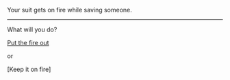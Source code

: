 Your suit gets on fire while saving someone.

---

What will you do?

[Put the fire out]()

or

[Keep it on fire]
